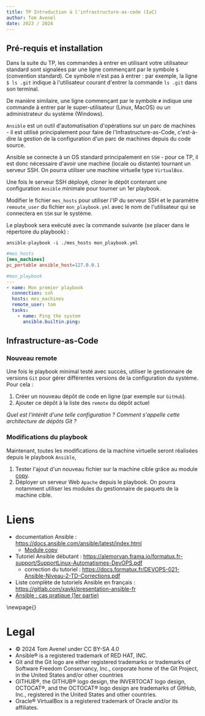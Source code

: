 ```yaml
---
title: TP Introduction à l'infrastructure-as-code (IaC)
author: Tom Avenel
date: 2023 / 2024
---
```


## Pré-requis et installation

Dans la suite du TP, les commandes à entrer en utilisant votre utilisateur standard sont signalées par une ligne commençant par le symbole `$` (convention standard). Ce symbole n'est pas à entrer : par exemple, la ligne `$ ls .git` indique à l'utilisateur courant d'entrer la commande `ls .git` dans son terminal.

De manière similaire, une ligne commençant par le symbole `#` indique une commande à entrer par le super-utilisateur (Linux, MacOS) ou un administrateur du système (Windows).

`Ansible` est un outil d'automatisation d'opérations sur un parc de machines - il est utilisé principalement pour faire de l'Infrastructure-as-Code, c'est-à-dire la gestion de la configuration d'un parc de machines depuis du code source.

Ansible se connecte à un OS standard principalement en `SSH` - pour ce TP, il est donc nécessaire d'avoir une machine (locale ou distante) tournant un serveur SSH. On pourra utiliser une machine virtuelle type `VirtualBox`.

Une fois le serveur SSH déployé, cloner le dépôt contenant une configuration `Ansible` minimale pour tourner un 1er playbook.

Modifier le fichier `mes_hosts` pour utiliser l'IP du serveur SSH et le paramètre `remoute_user` du fichier `mon_playbook.yml` avec le nom de l'utilisateur qui se connectera en `SSH` sur le système.

Le playbook sera exécuté avec la commande suivante (se placer dans le répertoire du playbook) :

```
ansible-playbook -i ./mes_hosts mon_playbook.yml
```

```ini
#mes_hosts
[mes_machines]
pc_portable ansible_host=127.0.0.1
```

```yaml
#mon_playbook
---
- name: Mon premier playbook
  connection: ssh
  hosts: mes_machines
  remote_user: tom
  tasks:
    - name: Ping the system
      ansible.builtin.ping:
```

## Infrastructure-as-Code

### Nouveau remote

Une fois le playbook minimal testé avec succès, utiliser le gestionnaire de versions `Git` pour gérer différentes versions de la configuration du système. Pour cela :

1. Créer un nouveau dépôt de code en ligne (par exemple sur `GitHub`).
2. Ajouter ce dépôt à la liste des `remote` du dépôt actuel

_Quel est l'intérêt d'une telle configuration ? Comment s'appelle cette architecture de dépôts Git ?_

### Modifications du playbook

Maintenant, toutes les modifications de la machine virtuelle seront réalisées depuis le playbook `Ansible`, 

1. Tester l'ajout d'un nouveau fichier sur la machine cible grâce au module [copy][ansible-copy].
2. Déployer un serveur Web `Apache` depuis le playbook. On pourra notamment utiliser les modules du gestionnaire de paquets de la machine cible.

# Liens

- documentation Ansible : <https://docs.ansible.com/ansible/latest/index.html>
  + [Module copy][ansible-copy]
- Tutoriel Ansible débutant : <https://alemorvan.frama.io/formatux.fr-support/SupportLinux-Automatismes-DevOPS.pdf>
  + correction du tutoriel : <https://docs.formatux.fr/DEVOPS-021-Ansible-Niveau-2-TD-Corrections.pdf>
- Liste complète de tutoriels Ansible en français : <https://gitlab.com/xavki/presentation-ansible-fr>
- [Ansible : cas pratique (1er partie)](https://blog.levassb.ovh/post/ansible-study-case/)

[ansible-copy]: https://docs.ansible.com/ansible/latest/collections/ansible/builtin/copy_module.html#ansible-collections-ansible-builtin-copy-module

\newpage{}

# Legal

- © 2024 Tom Avenel under CC  BY-SA 4.0
- Ansible® is a registered trademark of RED HAT, INC.
- Git and the Git logo are either registered trademarks or trademarks of Software Freedom Conservancy, Inc., corporate home of the Git Project, in the United States and/or other countries
- GITHUB®, the GITHUB® logo design, the INVERTOCAT logo design, OCTOCAT®, and the OCTOCAT® logo design are trademarks of GitHub, Inc., registered in the United States and other countries.
- Oracle® VirtualBox is a registered trademark of Oracle and/or its affiliates.

